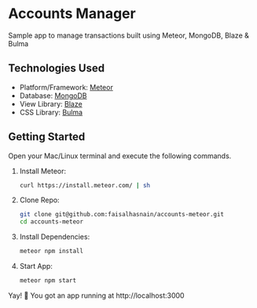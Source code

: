 # Accounts Manager
Sample app to manage transactions built using Meteor, MongoDB, Blaze &amp; Bulma

## Technologies Used
- Platform/Framework: [Meteor](https://www.meteor.com)
- Database: [MongoDB](https://www.mongodb.com)
- View Library: [Blaze](http://blazejs.org)
- CSS Library: [Bulma](http://bulma.io)

## Getting Started
Open your Mac/Linux terminal and execute the following commands.
  1.  Install Meteor:
      ```bash
      curl https://install.meteor.com/ | sh
      ```
  2.  Clone Repo:
      ```bash
      git clone git@github.com:faisalhasnain/accounts-meteor.git
      cd accounts-meteor
      ```
  3.  Install Dependencies:
      ```bash
      meteor npm install
      ```
  4.  Start App:
      ```bash
      meteor npm start
      ```
  
  Yay! 🎉 You got an app running at http://localhost:3000
